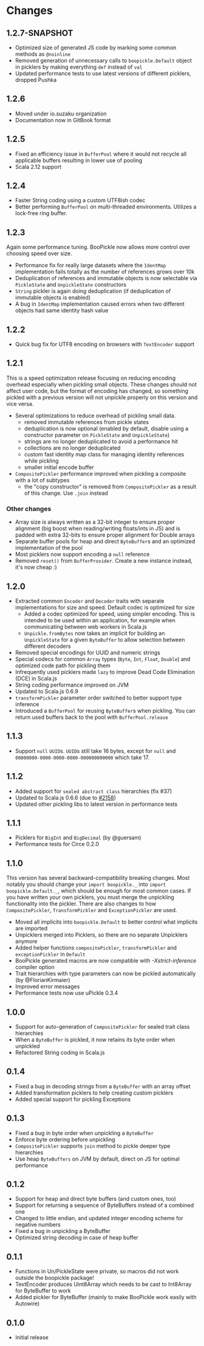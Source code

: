 # Changes

## 1.2.7-SNAPSHOT

- Optimized size of generated JS code by marking some common methods as `@noinline`
- Removed generation of unnecessary calls to `boopickle.Default` object in picklers by making everything `def` instead of `val`
- Updated performance tests to use latest versions of different picklers, dropped Pushka

## 1.2.6

- Moved under io.suzaku organization
- Documentation now in GitBook format

## 1.2.5

- Fixed an efficiency issue in `BufferPool` where it would not recycle all applicable buffers resulting in lower use of pooling
- Scala 2.12 support

## 1.2.4

- Faster String coding using a custom UTF8ish codec
- Better performing `BufferPool` on multi-threaded environments. Utilizes a lock-free ring buffer.

## 1.2.3

Again some performance tuning. BooPickle now allows more control over choosing speed over size.

- Performance fix for really large datasets where the `IdentMap` implementation fails totally as the number of references grows over 10k
- Deduplication of references and immutable objects is now selectable via `PickleState` and `UnpickleState` constructors
- `String` pickler is again doing deduplication (if deduplication of immutable objects is enabled)
- A bug in `IdentMap` implementation caused errors when two different objects had same identity hash value

## 1.2.2

- Quick bug fix for UTF8 encoding on browsers with `TextEncoder` support

## 1.2.1

This is a speed optimization release focusing on reducing encoding overhead especially when pickling small objects. These changes should not affect
user code, but the format of encoding has changed, so something pickled with a previous version will not unpickle properly on this version and vice versa.

- Several optimizations to reduce overhead of pickling small data.
  - removed immutable references from pickle states
  - deduplication is now optional (enabled by default, disable using a constructor parameter on `PickleState` and `UnpickleState`)
  - strings are no longer deduplicated to avoid a performance hit
  - collections are no longer deduplicated
  - custom fast identity map class for managing identity references while pickling
  - smaller initial encode buffer
- `CompositePickler` performance improved when pickling a composite with a lot of subtypes
  - the "copy constructor" is removed from `CompositePickler` as a result of this change. Use `.join` instead

### Other changes
- Array size is always written as a 32-bit integer to ensure proper alignment (big boost when reading/writing floats/ints in JS) and is padded with
  extra 32-bits to ensure proper alignment for Double arrays
- Separate buffer pools for heap and direct `ByteBuffer`s and an optimized implementation of the pool
- Most picklers now support encoding a `null` reference
- Removed `reset()` from `BufferProvider`. Create a new instance instead, it's now cheap :)

## 1.2.0

- Extracted common `Encoder` and `Decoder` traits with separate implementations for size and speed. Default codec is optimized for size
  - Added a codec optimized for speed, using simpler encoding. This is intended to be used within an application, for example when communicating between
    web workers in Scala.js
  - `Unpickle.fromBytes` now takes an implicit for building an `UnpickleState` for a given `ByteBuffer` to allow selection between different decoders
- Removed special encodings for UUID and numeric strings
- Special codecs for common `Array` types (`Byte`, `Int`, `Float`, `Double`) and optimized code path for pickling them
- Infrequently used picklers made `lazy` to improve Dead Code Elimination (DCE) in Scala.js
- String coding performance improved on JVM
- Updated to Scala.js 0.6.9
- `transformPickler` parameter order switched to better support type inference
- Introduced a `BufferPool` for reusing `ByteBuffer`s when pickling. You can return used buffers back to the pool with `BufferPool.release`

## 1.1.3

- Support `null` `UUID`s. `UUID`s still take 16 bytes, except for `null` and `00000000-0000-0000-0000-000000000000` which take 17.

## 1.1.2

- Added support for `sealed abstract class` hierarchies (fix #37)
- Updated to Scala.js 0.6.6 (due to [#2158](https://github.com/scala-js/scala-js/issues/2158))
- Updated other pickling libs to latest version in performance tests

## 1.1.1

- Picklers for `BigInt` and `BigDecimal` (by @guersam)
- Performance tests for Circe 0.2.0

## 1.1.0

This version has several backward-compatibility breaking changes. Most notably you should change your `import boopickle._` into
`import boopickle.Default._`, which should be enough for most common cases. If you have written your own picklers, you must merge
the unpickling functionality into the pickler. There are also changes to how `CompositePickler`, `TransformPickler` and
`ExceptionPickler` are used.

- Moved all implicits into `boopickle.Default` to better control what implicits are imported
- Unpicklers merged into Picklers, so there are no separate Unpicklers anymore
- Added helper functions `compositePickler`, `transformPickler` and `exceptionPickler` in `Default`
- BooPickle generated macros are now compatible with *-Xstrict-inference* compiler option
- Trait hierarchies with type parameters can now be pickled automatically (by @FlorianKirmaier)
- Improved error messages
- Performance tests now use uPickle 0.3.4

## 1.0.0

- Support for auto-generation of `CompositePickler` for sealed trait class hierarchies
- When a `ByteBuffer` is pickled, it now retains its byte order when unpickled
- Refactored String coding in Scala.js

## 0.1.4

- Fixed a bug in decoding strings from a `ByteBuffer` with an array offset
- Added transformation picklers to help creating custom picklers
- Added special support for pickling Exceptions

## 0.1.3

- Fixed a bug in byte order when unpickling a `ByteBuffer`
- Enforce byte ordering before unpickling
- `CompositePickler` supports `join` method to pickle deeper type hierarchies
- Use heap `ByteBuffers` on JVM by default, direct on JS for optimal performance

## 0.1.2

- Support for heap and direct byte buffers (and custom ones, too)
- Support for returning a sequence of ByteBuffers instead of a combined one
- Changed to little endian, and updated integer encoding scheme for negative numbers
- Fixed a bug in unpickling a ByteBuffer
- Optimized string decoding in case of heap buffer

## 0.1.1

- Functions in Un/PickleState were private, so macros did not work outside the boopickle package!
- TextEncoder produces Uint8Array which needs to be cast to Int8Array for ByteBuffer to work
- Added pickler for ByteBuffer (mainly to make BooPickle work easily with Autowire)

## 0.1.0

- Initial release